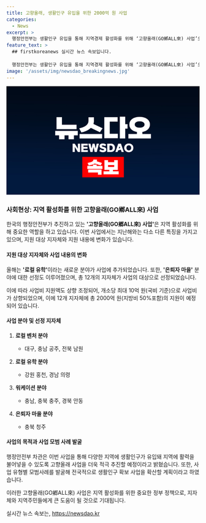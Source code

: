 ```yaml
---
title: 고향올래, 생활인구 유입을 위한 2000억 원 사업
categories:
  - News
excerpt: >
  행정안전부는 생활인구 유입을 통해 지역경제 활성화를 위해 ‘고향올래(GO鄕ALL來) 사업’으로 12개 지자체를 선정했다. 이에 전체 사업비 2000억 원을 투입하고, 지역 활성화를 위한 다양한 분야로 구성되었다. 로컬 유학, 워케이션, 두 지역 살이, 로컬 벤처, 은퇴자 마을 등 5개 유형으로 사업이 진행되며, 고향올래 사업을 통해 지역에 활력을 불어넣기 위한 노력이 강조되었다.
feature_text: >
  ## firstkoreanews 실시간 뉴스 속보입니다.

  행정안전부는 생활인구 유입을 통해 지역경제 활성화를 위해 ‘고향올래(GO鄕ALL來) 사업’으로 12개 지자체를 선정했다. 이에 전체 사업비 2000억 원을 투입하고, 지역 활성화를 위한 다양한 분야로 구성되었다. 로컬 유학, 워케이션, 두 지역 살이, 로컬 벤처, 은퇴자 마을 등 5개 유형으로 사업이 진행되며, 고향올래 사업을 통해 지역에 활력을 불어넣기 위한 노력이 강조되었다.
image: '/assets/img/newsdao_breakingnews.jpg'
---
```


<p><img src="/assets/img/newsdao_breakingnews.jpg" alt="firstkoreanews 속보" /></p>

<h3>사회현상: 지역 활성화를 위한 고향올래(GO鄕ALL來) 사업</h3>

<p>한국의 행정안전부가 추진하고 있는 <strong>'고향올래(GO鄕ALL來) 사업'</strong>은 지역 활성화를 위해 중요한 역할을 하고 있습니다. 이번 사업에서는 지난해와는 다소 다른 특징을 가지고 있으며, 지원 대상 지자체와 지원 내용에 변화가 있습니다.</p>

<h4><strong>지원 대상 지자체와 사업 내용의 변화</strong></h4>

<p>올해는 <strong>'로컬 유학'</strong>이라는 새로운 분야가 사업에 추가되었습니다. 또한, <strong>'은퇴자 마을'</strong> 분야에 대한 선정도 이루어졌으며, 총 12개의 지자체가 사업의 대상으로 선정되었습니다.</p>

<p>이에 따라 사업비 지원액도 상향 조정되어, 개소당 최대 10억 원(국비 기준)으로 사업비가 상향되었으며, 이에 12개 지자체에 총 2000억 원(지방비 50%포함)의 지원이 예정되어 있습니다.</p>

<h4><strong>사업 분야 및 선정 지자체</strong></h4>

<ol>
<li><p><strong>로컬 벤처 분야</strong></p>

<ul>
<li>대구, 충남 공주, 전북 남원</li>
</ul></li>
<li><p><strong>로컬 유학 분야</strong></p>

<ul>
<li>강원 홍천, 경남 의령</li>
</ul></li>
<li><p><strong>워케이션 분야</strong></p>

<ul>
<li>충남, 충북 충주, 경북 안동</li>
</ul></li>
<li><p><strong>은퇴자 마을 분야</strong></p>

<ul>
<li>충북 청주</li>
</ul></li>
</ol>

<h4><strong>사업의 목적과 사업 모범 사례 발굴</strong></h4>

<p>행정안전부 차관은 이번 사업을 통해 다양한 지역에 생활인구가 유입돼 지역에 활력을 불어넣을 수 있도록 고향올래 사업을 더욱 적극 추진할 예정이라고 밝혔습니다. 또한, 사업 유형별 모범사례를 발굴해 전국적으로 생활인구 확보 사업을 확산할 계획이라고 하였습니다.</p>

<p>이러한 고향올래(GO鄕ALL來) 사업은 지역 활성화를 위한 중요한 정부 정책으로, 지자체와 지역주민들에게 큰 도움이 될 것으로 기대됩니다.</p>
실시간 뉴스 속보는, <a href="https://newsdao.kr" rel="dofollow">https://newsdao.kr</a>


